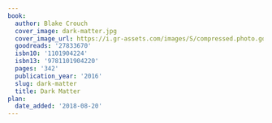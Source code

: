 ```yaml
---
book:
  author: Blake Crouch
  cover_image: dark-matter.jpg
  cover_image_url: https://i.gr-assets.com/images/S/compressed.photo.goodreads.com/books/1472119680l/27833670._SX98_.jpg
  goodreads: '27833670'
  isbn10: '1101904224'
  isbn13: '9781101904220'
  pages: '342'
  publication_year: '2016'
  slug: dark-matter
  title: Dark Matter
plan:
  date_added: '2018-08-20'
---
```

